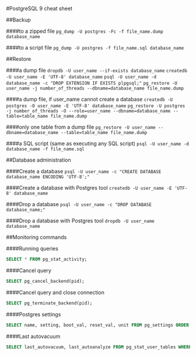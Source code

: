 #PostgreSQL 9 cheat sheet


##Backup

####to a zipped file
`pg_dump -U postgres -Fc -f file_name.dump database_name`

####to a script file
`pg_dump -U postgres -f file_name.sql database_name`


##Restore

####a dump file
`dropdb -U user_name --if-exists database_name`
`createdb -U user_name -E 'UTF-8' database_name`
`psql -U user_name -d database_name -c "DROP EXTENSION IF EXISTS plpgsql;"`
`pg_restore -U user_name -j number_of_threads --dbname=database_name file_name.dump`

####a dump file, if user_name cannot create a database
`createdb -U postgres -O user_name -E 'UTF-8' database_name`
`pg_restore -U postgres -j number_of_threads -O --role=user_name --dbname=database_name --table=table_name file_name.dump`

####only one table from a dump file
`pg_restore -U user_name --dbname=database_name --table=table_name file_name.dump`

####a SQL script (same as executing any SQL script)
`psql -U user_name -d database_name -f file_name.sql`


##Database administration

####Create a database
`psql -U user_name -c "CREATE DATABASE database_name ENCODING 'UTF-8';"`

####Create a database with Postgres tool
`createdb -U user_name -E 'UTF-8' database_name`

####Drop a database
`psql -U user_name -c "DROP DATABASE database_name;"`

####Drop a database with Postgres tool
`dropdb -U user_name database_name`


##Monitoring commands


####Running queries
```SQL
SELECT * FROM pg_stat_activity;
```

####Cancel query
```SQL
SELECT pg_cancel_backend(pid);
```

####Cancel query and close connection
```SQL
SELECT pg_terminate_backend(pid);
```

####Postgres settings
```SQL
SELECT name, setting, boot_val, reset_val, unit FROM pg_settings ORDER BY name;
```

####Last autovacuum
```SQL
SELECT last_autovacuum, last_autoanalyze FROM pg_stat_user_tables WHERE last_autovacuum IS NOT NULL ORDER BY last_autovacuum DESC;
```
